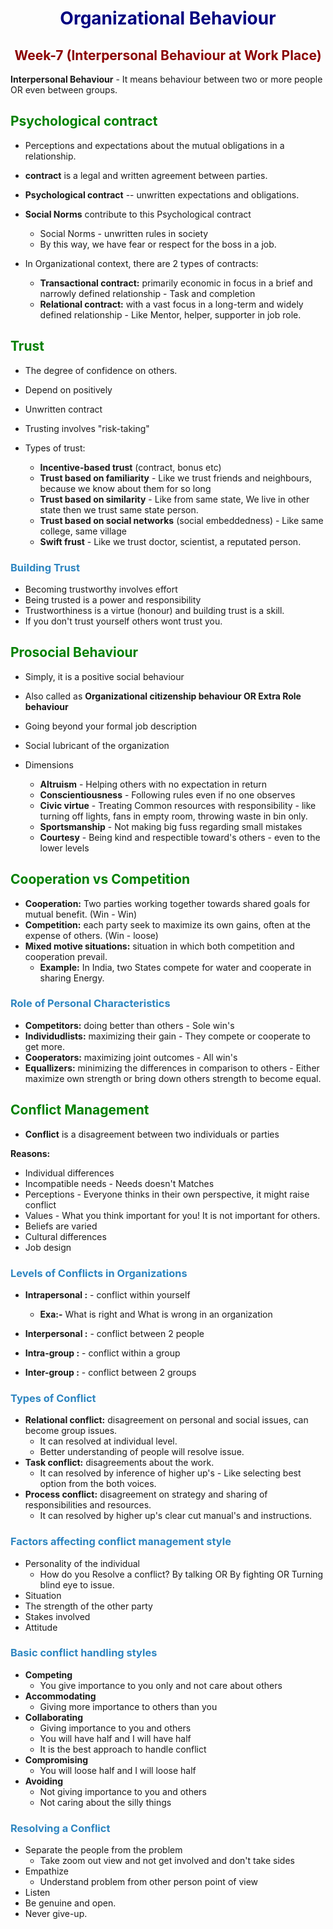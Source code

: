 <h1 align="center" style="color:Navy;">Organizational Behaviour</h1>
<h2 align="center" style="color:DarkRed;">Week-7 (Interpersonal Behaviour at Work Place)</h2>

**Interpersonal Behaviour** - It means behaviour between two or more people OR even between groups.

## <g>Psychological contract</g>

- Perceptions and expectations about the mutual obligations in a relationship.
- **contract** is a legal and written agreement between parties.
- **Psychological contract** -- unwritten expectations and obligations.

- **Social Norms** contribute to this  Psychological contract
    - Social Norms - unwritten rules in society
    - By this way, we have fear or respect for the boss in a job.

- In Organizational context, there are 2 types of contracts:
    - **Transactional contract:** primarily economic in focus in a brief and narrowly defined relationship - Task and completion 
    - **Relational contract:** with a vast focus in a long-term
    and widely defined relationship - Like Mentor, helper, supporter in job role.


## <g>Trust</g>

- The degree of confidence on others.
- Depend on positively
- Unwritten contract 
- Trusting involves "risk-taking"

- Types of trust:
    - **Incentive-based trust** (contract, bonus etc)
    - **Trust based on familiarity** - Like we trust friends and neighbours, because we know about them for so long
    - **Trust based on similarity** - Like from same state, We live in other state then we trust same state person.
    - **Trust based on social networks** (social embeddedness) - Like same college, same village
    - **Swift frust** - Like we trust doctor, scientist, a reputated person.

### <smb>Building Trust</smb>

- Becoming trustworthy involves effort
- Being trusted is a power and responsibility
- Trustworthiness is a virtue (honour) and building trust is a skill.
- If you don't trust yourself others wont trust you.


## <g>Prosocial Behaviour</g>

- Simply, it is a positive social behaviour
- Also called as **Organizational citizenship behaviour OR Extra Role behaviour**
- Going beyond your formal job description
- Social lubricant of the organization

- Dimensions
    - **Altruism** - Helping others with no expectation in return
    - **Conscientiousness** - Following rules even if no one observes
    - **Civic virtue** - Treating Common resources with responsibility - like turning off lights, fans in empty room, throwing waste in bin only.
    - **Sportsmanship** - Not making big fuss regarding small mistakes
    - **Courtesy** - Being kind and respectible toward's others - even to the lower levels


## <g>Cooperation vs Competition</g>

- **Cooperation:** Two parties working together towards shared goals for mutual benefit. (Win - Win)
- **Competition:** each party seek to maximize its own gains, often at the expense of others. (Win - loose)
- **Mixed motive situations:** situation in which both competition and cooperation prevail.
    -  **Example:** In India, two States compete for water and cooperate in sharing Energy.

### <smb>Role of Personal Characteristics</smb>

- **Competitors:** doing better than others - Sole win's
- **Individudlists:** maximizing their gain - They compete or cooperate to get more.
- **Cooperators:** maximizing joint outcomes - All win's
- **Equallizers:** minimizing the differences in comparison to others - Either maximize own strength or bring down others strength to become equal.


## <g>Conflict Management</g>

- **Conflict** is a disagreement between two individuals or parties

**Reasons:**
- Individual differences
- Incompatible needs - Needs doesn't Matches
- Perceptions - Everyone thinks in their own perspective, it might raise conflict
- Values - What you think important for you! It is not important for others.
- Beliefs are varied
- Cultural differences
- Job design

### <smb>Levels of Conflicts in Organizations</smb>

- **Intrapersonal :** - conflict within yourself
    - **Exa:-** What is right and What is wrong in an organization

- **Interpersonal :** - conflict between 2 people
- **Intra-group :** - conflict within a group
- **Inter-group :** - conflict between 2 groups

### <smb>Types of Conflict</smb>

- **Relational conflict:** disagreement on personal and social issues, can become group issues.
    - It can resolved at individual level.
    - Better understanding of people will resolve issue.
- **Task conflict:** disagreements about the work.
    - It can resolved by inference of higher up's - Like selecting best option from the both voices.
- **Process conflict:** disagreement on strategy and sharing of responsibilities and resources.
    - It can resolved by higher up's clear cut manual's and instructions.

### <smb>Factors affecting conflict management style</smb>

- Personality of the individual
    - How do you Resolve a conflict?  By talking OR By fighting OR Turning blind eye to issue.
- Situation
- The strength of the other party
- Stakes involved
- Attitude

### <smb>Basic conflict handling styles</smb>

- **Competing**
    - You give importance to you only and not care about others 
- **Accommodating**
    - Giving more importance to others than you
- **Collaborating**
    - Giving importance to you and others
    - You will have half and I will have half
    - It is the best approach to handle conflict
- **Compromising**
    - You will loose half and I will loose half
- **Avoiding**
    - Not giving importance to you and others
    - Not caring about the silly things

### <smb>Resolving a Conflict</smb>

- Separate the people from the problem
    - Take zoom out view and not get involved and don't take sides
- Empathize
    - Understand problem from other person point of view
- Listen
- Be genuine and open.
- Never give-up.



<style>
r     { color: Red }
g     { color: Green }
v     { color: Violet }
in     { color: Indigo }
b     { color: Blue }
smb   { color:  #2e86c1} //Semi-Blue
y     { color: Yellow }
o     { color: Orange }
smo   { color:  #d68910 } //Semi-Orange
ma     { color: Maroon }
gr    { color: Gray }
pk    { color: Pink }
lb    { color: LightBlue }
lg    { color: LightGreen }
ly    { color: LightYellow }
lo    { color: LightOrange }
lr    { color: LightRed }
bl    { color: Black }
w     { color: White }
db    { color: DarkBlue }
dg    { color: DarkGreen }
dy    { color: DarkYellow }
do    { color: DarkOrange }
dr    { color: DarkRed }
br    { color: Brown }
cy    { color: Cyan }
te    { color: Teal }
</style>